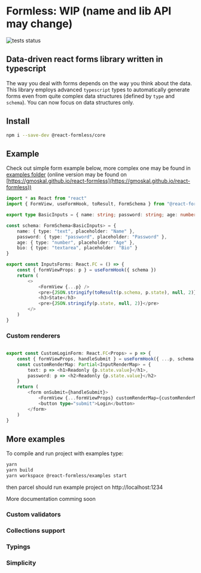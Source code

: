 # Formless: WIP (name and lib API may change)

![tests status](https://github.com/gmoskal/react-formless/workflows/CI/badge.svg)

## Data-driven react forms library written in typescript

The way you deal with forms depends on the way you think about the data.
This library employs advanced `typescript` types to automatically generate forms even
from quite complex data structures (defined by `type` and `schema`).
You can now focus on data structures only.


## Install

```sh
npm i --save-dev @react-formless/core
```

## Example

Check out simple form example below, more complex one may be found in [examples folder](packages/examples/src) (online version may be found on [https://gmoskal.github.io/react-formless](https://gmoskal.github.io/react-formless))

```typescript tsx
import * as React from "react"
import { FormView, useFormHook, toResult, FormSchema } from "@react-formless/core"

export type BasicInputs = { name: string; password: string; age: number; bio: string }

const schema: FormSchema<BasicInputs> = {
    name: { type: "text", placeholder: "Name" },
    password: { type: "password", placeholder: "Password" },
    age: { type: "number", placeholder: "Age" },
    bio: { type: "textarea", placeholder: "Bio" }
}

export const InputsForms: React.FC = () => {
    const { formViewProps: p } = useFormHook({ schema })
    return (
        <>
            <FormView {...p} />
            <pre>{JSON.stringify(toResult(p.schema, p.state), null, 2)}</pre>
            <h3>State</h3>
            <pre>{JSON.stringify(p.state, null, 2)}</pre>
        </>
    )
}

```

### Custom renderers

```typescript jsx

export const CustomLoginForm: React.FC<Props> = p => {
    const { formViewProps, handleSubmit } = useFormHook({ ...p, schema })
    const customRenderMap: Partial<InputRenderMap> = {
        text: p => <h1>Readonly {p.state.value}</h1>,
        password: p => <h2>Readonly {p.state.value}</h2>
    }
    return (
        <form onSubmit={handleSubmit}>
            <FormView {...formViewProps} customRenderMap={customRenderMap} />
            <button type="submit">Login</button>
        </form>
    )
}
```

## More examples

To compile and run project with examples type:

```bash
yarn
yarn build
yarn workspace @react-formless/examples start
```

then parcel should run example project on http://localhost:1234

More documentation comming soon

### Custom validators

### Collections support

### Typings

### Simplicity
